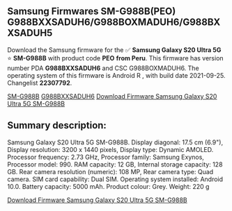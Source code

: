 <h2>Samsung Firmwares SM-G988B(PEO) G988BXXSADUH6/G988BOXMADUH6/G988BXXSADUH5</h2>
Download the Samsung firmware for the ✅ <strong>Samsung Galaxy S20 Ultra 5G </strong> ⭐ <strong>SM-G988B</strong> with product code <strong>PEO</strong> <strong> from Peru</strong>. This firmware has version number PDA <strong>G988BXXSADUH6</strong> and CSC G988BOXMADUH6. The operating system of this firmware is Android R , with build date 2021-09-25. Changelist <strong>22307792</strong>.


[SM-G988B](https://samfirm.shop/samsung/model/SM-G988B)
[G988BXXSADUH6](https://samfirm.shop/samsung/pda/G988BXXSADUH6)
[Download Firmware Samsung Galaxy S20 Ultra 5G SM-G988B](https://samfirm.shop/samsung/firmware/459907)
<h2>Summary description:</h2>
<p>Samsung Galaxy S20 Ultra 5G SM-G988B. Display diagonal: 17.5 cm (6.9"), Display resolution: 3200 x 1440 pixels, Display type: Dynamic AMOLED. Processor frequency: 2.73 GHz, Processor family: Samsung Exynos, Processor model: 990. RAM capacity: 12 GB, Internal storage capacity: 128 GB. Rear camera resolution (numeric): 108 MP, Rear camera type: Quad camera. SIM card capability: Dual SIM. Operating system installed: Android 10.0. Battery capacity: 5000 mAh. Product colour: Grey. Weight: 220 g</p>


[Download Firmware Samsung Galaxy S20 Ultra 5G SM-G988B](https://samfirm.shop/samsung/firmware/459907)
